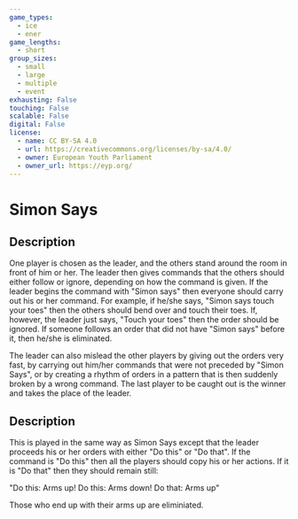 ```yaml
---
game_types:
  - ice
  - ener
game_lengths:
  - short
group_sizes:
  - small
  - large
  - multiple
  - event
exhausting: False
touching: False
scalable: False
digital: False
license:
  - name: CC BY-SA 4.0
  - url: https://creativecommons.org/licenses/by-sa/4.0/
  - owner: European Youth Parliament
  - owner_url: https://eyp.org/
---
```

# Simon Says

## Description
One player is chosen as the leader, and the others stand around the room in front of him or her. The leader then gives commands that the others should either follow or ignore, depending on how the command is given. If the leader begins the command with "Simon says" then everyone should carry out his or her command. For example, if he/she says, "Simon says touch your toes" then the others should bend over and touch their toes. If, however, the leader just says, "Touch your toes" then the order should be ignored. If someone follows an order that did not have "Simon says" before it, then he/she is eliminated.

The leader can also mislead the other players by giving out the orders very fast, by carrying out him/her commands that were not preceded by "Simon Says", or by creating a rhythm of orders in a pattern that is then suddenly broken by a wrong command. The last player to be caught out is the winner and takes the place of the leader.

## Description
This is played in the same way as Simon Says except that the leader proceeds his or her orders with either "Do this" or "Do that".
If the command is "Do this" then all the players should copy his or her actions. If it is "Do that" then they should remain still:

"Do this: Arms up! Do this: Arms down! Do that: Arms up"

Those who end up with their arms up are eliminiated.

